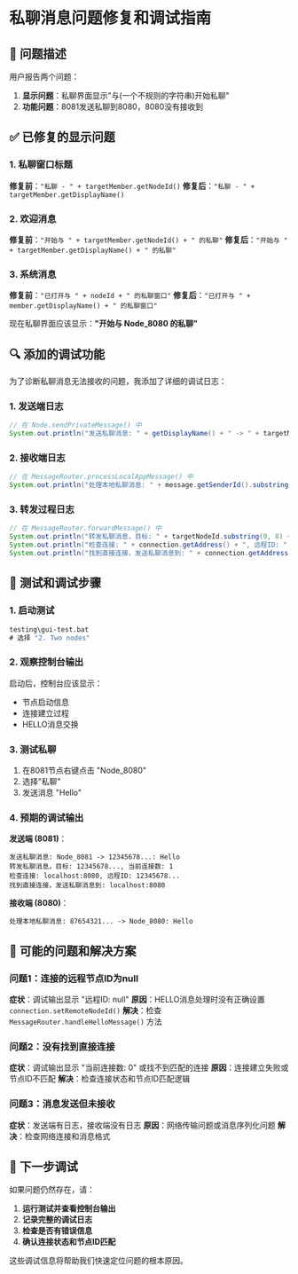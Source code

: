 # 私聊消息问题修复和调试指南

## 🐛 问题描述

用户报告两个问题：
1. **显示问题**：私聊界面显示"与(一个不规则的字符串)开始私聊"
2. **功能问题**：8081发送私聊到8080，8080没有接收到

## ✅ 已修复的显示问题

### 1. 私聊窗口标题
**修复前**：`"私聊 - " + targetMember.getNodeId()`
**修复后**：`"私聊 - " + targetMember.getDisplayName()`

### 2. 欢迎消息
**修复前**：`"开始与 " + targetMember.getNodeId() + " 的私聊"`
**修复后**：`"开始与 " + targetMember.getDisplayName() + " 的私聊"`

### 3. 系统消息
**修复前**：`"已打开与 " + nodeId + " 的私聊窗口"`
**修复后**：`"已打开与 " + member.getDisplayName() + " 的私聊窗口"`

现在私聊界面应该显示：**"开始与 Node_8080 的私聊"**

## 🔍 添加的调试功能

为了诊断私聊消息无法接收的问题，我添加了详细的调试日志：

### 1. 发送端日志
```java
// 在 Node.sendPrivateMessage() 中
System.out.println("发送私聊消息: " + getDisplayName() + " -> " + targetNodeId.substring(0, 8) + "...: " + message);
```

### 2. 接收端日志
```java
// 在 MessageRouter.processLocalAppMessage() 中
System.out.println("处理本地私聊消息: " + message.getSenderId().substring(0, 8) + "... -> " + node.getDisplayName() + ": " + message.getContent());
```

### 3. 转发过程日志
```java
// 在 MessageRouter.forwardMessage() 中
System.out.println("转发私聊消息，目标: " + targetNodeId.substring(0, 8) + "..., 当前连接数: " + node.getConnections().size());
System.out.println("检查连接: " + connection.getAddress() + ", 远程ID: " + (remoteId != null ? remoteId.substring(0, 8) + "..." : "null"));
System.out.println("找到直接连接，发送私聊消息到: " + connection.getAddress());
```

## 🎯 测试和调试步骤

### 1. 启动测试
```cmd
testing\gui-test.bat
# 选择 "2. Two nodes"
```

### 2. 观察控制台输出
启动后，控制台应该显示：
- 节点启动信息
- 连接建立过程
- HELLO消息交换

### 3. 测试私聊
1. 在8081节点右键点击 "Node_8080"
2. 选择"私聊"
3. 发送消息 "Hello"

### 4. 预期的调试输出
**发送端 (8081)**：
```
发送私聊消息: Node_8081 -> 12345678...: Hello
转发私聊消息，目标: 12345678..., 当前连接数: 1
检查连接: localhost:8080, 远程ID: 12345678...
找到直接连接，发送私聊消息到: localhost:8080
```

**接收端 (8080)**：
```
处理本地私聊消息: 87654321... -> Node_8080: Hello
```

## 🔧 可能的问题和解决方案

### 问题1：连接的远程节点ID为null
**症状**：调试输出显示 "远程ID: null"
**原因**：HELLO消息处理时没有正确设置 `connection.setRemoteNodeId()`
**解决**：检查 `MessageRouter.handleHelloMessage()` 方法

### 问题2：没有找到直接连接
**症状**：调试输出显示 "当前连接数: 0" 或找不到匹配的连接
**原因**：连接建立失败或节点ID不匹配
**解决**：检查连接状态和节点ID匹配逻辑

### 问题3：消息发送但未接收
**症状**：发送端有日志，接收端没有日志
**原因**：网络传输问题或消息序列化问题
**解决**：检查网络连接和消息格式

## 📝 下一步调试

如果问题仍然存在，请：

1. **运行测试并查看控制台输出**
2. **记录完整的调试日志**
3. **检查是否有错误信息**
4. **确认连接状态和节点ID匹配**

这些调试信息将帮助我们快速定位问题的根本原因。
